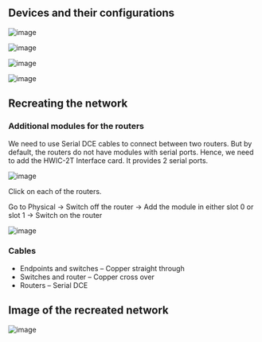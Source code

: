 ## Devices and their configurations

![image](https://github.com/user-attachments/assets/f7d549af-30aa-4527-a68d-6a5796d4c165)

![image](https://github.com/user-attachments/assets/a16a769a-a1b2-4a3a-bfdb-bfdd49e7c653)

![image](https://github.com/user-attachments/assets/75a963a6-8376-4746-aef2-f2120ae8b962)

![image](https://github.com/user-attachments/assets/23ebcf71-a072-4df7-811e-5529581c36d9)

## Recreating the network

### Additional modules for the routers

We need to use Serial DCE cables to connect between two routers. But by default, the routers do not have modules with serial ports. Hence, we need to add the HWIC-2T Interface card. It provides 2 serial ports.

![image](https://github.com/user-attachments/assets/1693be1d-238c-4ecd-9f8e-b4b075926183)

Click on each of the routers.

Go to Physical → Switch off the router → Add the module in either slot 0 or slot 1 → Switch on the router

![image](https://github.com/user-attachments/assets/15eaf6c3-d289-4f37-8db1-312b62da92fa)

### Cables

- Endpoints and switches – Copper straight through
- Switches and router – Copper cross over
- Routers – Serial DCE

## Image of the recreated network

![image](https://github.com/user-attachments/assets/ebebfcd1-69dc-40ab-8f0a-725a8ea4e431)
